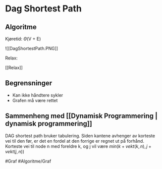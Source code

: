# Dag Shortest Path

## Algoritme

Kjøretid: $\Theta$(V + E)

![[DagShortestPath.PNG]]

Relax:

[[Relax]]


## Begrensninger
-	Kan ikke håndtere sykler
-	Grafen må være rettet

## Sammenheng med [[Dynamisk Programmering | dynamisk programmering]]
DAG shortest path bruker tabulering.
Siden kantene avhenger av korteste vei til den før, er det en fordel at den forrige er regnet ut på forhånd. Korteste vei til node n med foreldre k, og j vil være $min(k+vekt(k,n),j + vekt(j,n))$




#Graf 
#Algoritme/Graf

